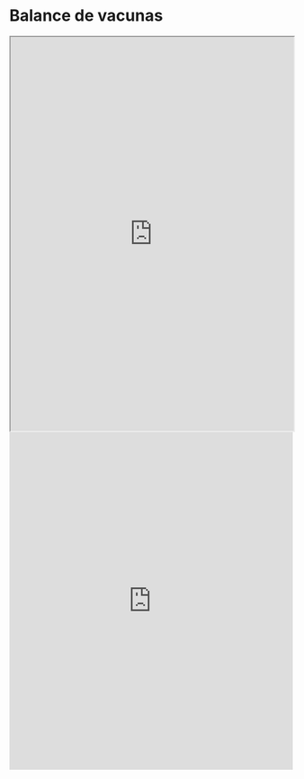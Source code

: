 # Balance de vacunas 

<iframe src="https://github.com/pandemiaventana/pandemiaventana/blob/main/out/vacuna/pdf/ult/ult.pdf" width="100%" height="700px">
</iframe>
<embed src="https://docs.google.com/gview?url=https://github.com/pandemiaventana/pandemiaventana/raw/main/out/vacuna/pdf/ult/ult.pdf&embedded=true" width="100%" height="600px" />